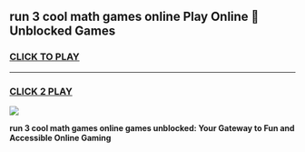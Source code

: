 
## run 3 cool math games online Play Online 👋 Unblocked Games
<h3>
<a href="https://news.freeplayer.one?title=run_3_cool_math_games_online&ref=17CMG">CLICK TO PLAY</a></h3>
<hr>

<h3>
<a href="https://news.freeplayer.one?title=run_3_cool_math_games_online&ref=17CMG">CLICK 2 PLAY</a>
  
</h3>

<a href="https://news.freeplayer.one?title=run_3_cool_math_games_online&ref=17CMG/"><img src="https://clearcache.store/games.png"></a>


**run 3 cool math games online games unblocked: Your Gateway to Fun and Accessible Online Gaming**
